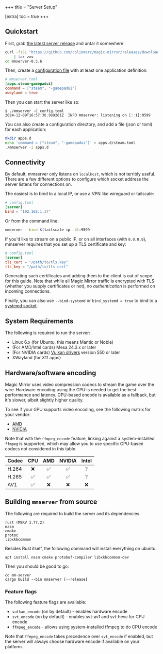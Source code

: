+++
title = "Server Setup"

[extra]
toc = true
+++

## Quickstart

First, grab [the latest server release](https://github.com/colinmarc/magic-mirror/releases/tag/mmserver-v0.6.0) and untar it somewhere:

```sh
curl -fsSL "https://github.com/colinmarc/magic-mirror/releases/download/mmserver-v0.6.0/mmserver-v0.6.0-linux-amd64.tar.gz" \
    | tar zxv
cd mmserver-0.5.6
```

Then, create a [configuration file](@/reference/config.md) with at least one application definition:

```toml
# mmserver.toml
[apps.steam-gamepadui]
command = ["steam", "-gamepadui"]
xwayland = true
```

Then you can start the server like so:

```
$ ./mmserver -C config.toml
2024-12-09T16:57:30.989261Z  INFO mmserver: listening on [::1]:9599
```

You can also create a configuration directory, and add a file (json or toml) for each application:

```sh
mkdir apps.d
echo 'command = ["steam", "-gamepadui"]' > apps.d/steam.toml
./mmserver -i apps.d
```

## Connectivity

By default, mmserver only listens on `localhost`, which is not terribly
useful. There are a few different options to configure which socket address the
server listens for connections on.

The easiest is to bind to a local IP, or use a VPN like wireguard or tailscale:

```toml
# config.toml
[server]
bind = "192.168.1.37"
```

Or from the command line:

```sh
mmserver --bind $(tailscale ip -4):9599
```

If you'd like to stream on a public IP, or on all interfaces (with `0.0.0.0`),
mmserver requires that you set up a TLS certificate and key:

```toml
# config.toml
[server]
tls_cert = "/path/to/tls.key"
tls_key = "/path/to/tls.cert"
```

Generating such certificates and adding them to the client is out of scope for
this guide. Note that while all Magic Mirror traffic is encrypted with TLS
(whether you supply certificates or not), no _authentication_ is performed on
incoming connections.

Finally, you can also use `--bind-systemd` or `bind_systemd = true` to bind to a
[systemd socket](https://www.freedesktop.org/software/systemd/man/latest/systemd.socket.html).

## System Requirements

The following is required to run the server:

 - Linux 6.x (for Ubuntu, this means Mantic or Noble)
 - (For AMD/Intel cards) Mesa 24.3.x or later
 - (For NVIDIA cards) [Vulkan drivers](https://developer.nvidia.com/vulkan-driver) version 550 or later
 - XWayland (for X11 apps)

## Hardware/software encoding

Magic Mirror uses video compression codecs to stream the game over the wire.
Hardware encoding using the GPU is needed to get the best performance and latency.
CPU-based encode is available as a fallback, but it's slower, albeit slightly
higher quality.

To see if your GPU supports video encoding, see the following matrix for your vendor:
 - [AMD](https://en.wikipedia.org/wiki/Unified_Video_Decoder#Format_support)
 - [NVIDIA](https://developer.nvidia.com/video-encode-and-decode-gpu-support-matrix-new)

Note that with the `ffmpeg_encode` feature, linking against a system-installed `ffmpeg`
is supported, which may allow you to use specific CPU-based codecs not considered
in this table.

| Codec | CPU | AMD | NVIDIA | Intel |
| ----- | :-: | :-: | :----: | :---: |
| H.264 |  ❌ |  ✅ |   ✅   |   ❔  |
| H.265 |  ✅ |  ✅ |   ✅   |   ❔  |
|  AV1  |  ✅ |  ❌ |   ❌   |   ❌  |

## Building `mmserver` from source

The following are required to build the server and its dependencies:

```
rust (MSRV 1.77.2)
nasm
cmake
protoc
libxkbcommon
```

Besides Rust itself, the following command will install everything on ubuntu:

```
apt install nasm cmake protobuf-compiler libxkbcommon-dev
```

Then you should be good to go:

```
cd mm-server
cargo build --bin mmserver [--release]
```

### Feature flags

The following feature flags are available:

 - `vulkan_encode` (on by default) - enables hardware encode
 - `svt_encode` (on by default) - enables svt-av1 and svt-hevc for CPU encode
 - `ffmpeg_encode` - allows using system-installed ffmpeg to do CPU encode

Note that `ffmpeg_encode` takes precedence over `svt_encode` if enabled, but the server will always choose hardware encode if available on your platform.
